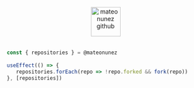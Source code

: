 <div align="center">
   <img src="https://github.githubassets.com/images/mona-loading-default.gif" alt="mateonunez github" width="69" align="center" />
</div>

<br />

```javascript
   const { repositories } = @mateonunez
   
   useEffect(() => { 
      repositories.forEach(repo => !repo.forked && fork(repo)) 
   }, [repositories])
```
